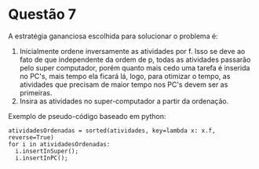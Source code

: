 # Questão 7

A estratégia gananciosa escolhida para solucionar o problema é:

1. Inicialmente ordene inversamente as atividades por f. Isso se deve ao fato de que independente da ordem de p, todas as atividades passarão pelo super computador, porém quanto mais cedo uma tarefa é inserida no PC's, mais tempo ela ficará lá, logo, para otimizar o tempo, as atividades que precisam de maior tempo nos PC's devem ser as primeiras.
2. Insira as atividades no super-computador a partir da ordenação.

Exemplo de pseudo-código baseado em python:
  ```python3
  atividadesOrdenadas = sorted(atividades, key=lambda x: x.f, reverse=True)
  for i in atividadesOrdenadas:
    i.insertInSuper();
    i.insertInPC();
  ```